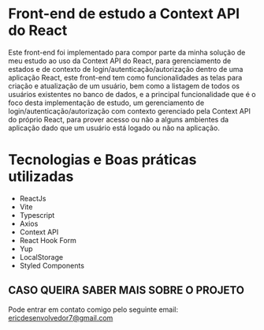 # Front-end de estudo a Context API do React

Este front-end foi implementado para compor parte da minha solução de meu estudo ao uso da Context API do React, para gerenciamento de estados e de contexto de login/autenticação/autorização dentro de uma aplicação React, este front-end tem como funcionalidades as telas para criação e atualização de um usuário, bem como a listagem de todos os usuários existentes no banco de dados, e a principal funcionalidade que é o foco desta implementação de estudo, um gerenciamento de login/autenticação/autorização com contexto gerenciado pela Context API do próprio React, para prover acesso ou não a alguns ambientes da aplicação dado que um usuário está logado ou não na aplicação.

# Tecnologias e Boas práticas utilizadas
* ReactJs
* Vite
* Typescript
* Axios
* Context API
* React Hook Form
* Yup
* LocalStorage
* Styled Components

## CASO QUEIRA SABER MAIS SOBRE O PROJETO

Pode entrar em contato comigo pelo seguinte email: ericdesenvolvedor7@gmail.com
